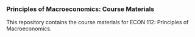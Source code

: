 ### Principles of Macroeconomics: Course Materials
This repository contains the course materials for ECON 112: Principles of Macroeconomics. 
